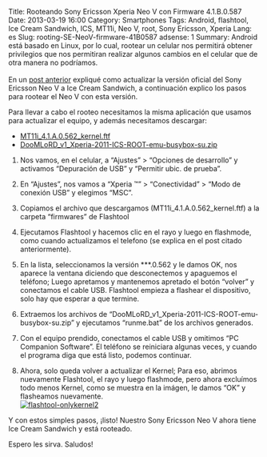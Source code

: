Title: Rooteando Sony Ericsson Xperia Neo V con Firmware 4.1.B.0.587
Date: 2013-03-19 16:00
Category: Smartphones
Tags: Android, flashtool, Ice Cream Sandwich, ICS, MT11i, Neo V, root, Sony Ericsson, Xperia
Lang: es
Slug: rooting-SE-NeoV-firmware-41B0587
adsense: 1
Summary: Android está basado en Linux, por lo cual, rootear un celular nos permitirá obtener privilegios que nos permitiran realizar algunos cambios en el celular que de otra manera no podríamos.</br></br>En un [post anterior](/blog/2012/nov/update-SE-NeoV-ICS-oficial-es.html) expliqué como actualizar la versión oficial del Sony Ericsson Neo V a Ice Cream Sandwich, a continuación explico los pasos para rootear el Neo V con esta versión.

Para llevar a cabo el rooteo necesitamos la misma aplicación que usamos para actualizar el equipo, y además necesitamos descargar:  
  * [MT11i_4.1.A.0.562_kernel.ftf](http://adf.ly/deCwy)  
  * [DooMLoRD_v1_Xperia-2011-ICS-ROOT-emu-busybox-su.zip](http://adf.ly/deD0A)  


1. Nos vamos, en el celular, a “Ajustes” > “Opciones de desarrollo” y activamos “Depuración de USB” y “Permitir ubic. de prueba”.  

2. En “Ajustes”, nos vamos a “Xperia ™” > “Conectividad” > “Modo de conexión USB” y elegimos “MSC”.  

3. Copiamos el archivo que descargamos (MT11i_4.1.A.0.562_kernel.ftf) a la carpeta “firmwares” de Flashtool  

4. Ejecutamos Flashtool y hacemos clic en el rayo y luego en flashmode, como cuando actualizamos el telefono (se explica en el post citado anteriormente).  

5. En la lista, seleccionamos la versión ***.0.562 y le damos OK, nos aparece la ventana diciendo que desconectemos y apaguemos el teléfono; Luego apretamos y mantenemos apretado el botón “volver” y conectamos el cable USB. Flashtool empieza a flashear el dispositivo, solo hay que esperar a que termine.  

6. Extraemos los archivos de “DooMLoRD_v1_Xperia-2011-ICS-ROOT-emu-busybox-su.zip” y ejecutamos “runme.bat” de los archivos generados.  

7. Con el equipo prendido, conectamos el cable USB y omitimos “PC Companion Software”. El teléfono se reiniciara algunas veces, y cuando el programa diga que está listo, podemos continuar.  

8. Ahora, solo queda volver a actualizar el Kernel; Para eso, abrimos nuevamente Flashtool, el rayo y luego flashmode, pero ahora excluímos todo menos Kernel, como se muestra en la imágen, le damos “OK” y flasheamos nuevamente.  
[![flashtool-onlykernel2](/images/article//2013/03/flashtool-onlykernel2.png)](/images/article//2013/03/flashtool-onlykernel2.png)  


Y con estos simples pasos, ¡listo! Nuestro Sony Ericsson Neo V ahora tiene Ice Cream Sandwich y está rooteado.  

Espero les sirva. Saludos!
